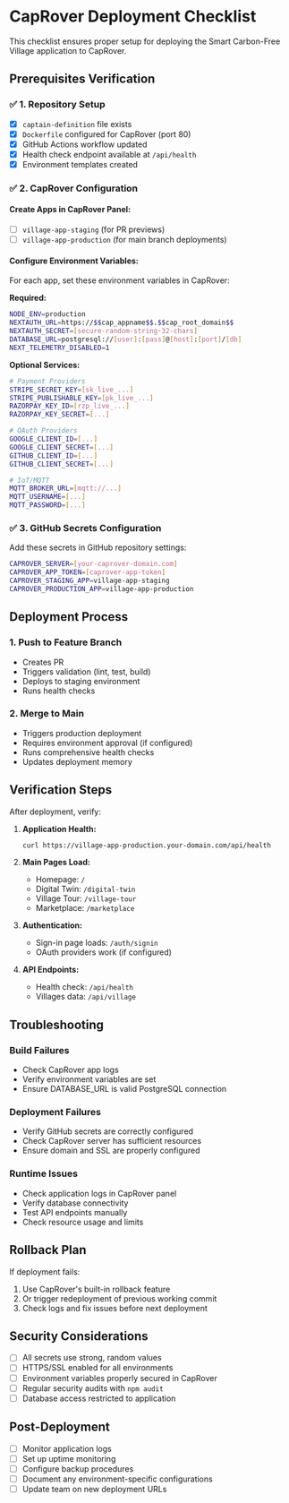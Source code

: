 # CapRover Deployment Checklist

This checklist ensures proper setup for deploying the Smart Carbon-Free Village application to CapRover.

## Prerequisites Verification

### ✅ 1. Repository Setup
- [x] `captain-definition` file exists
- [x] `Dockerfile` configured for CapRover (port 80)
- [x] GitHub Actions workflow updated
- [x] Health check endpoint available at `/api/health`
- [x] Environment templates created

### ✅ 2. CapRover Configuration

#### Create Apps in CapRover Panel:
- [ ] `village-app-staging` (for PR previews)
- [ ] `village-app-production` (for main branch deployments)

#### Configure Environment Variables:
For each app, set these environment variables in CapRover:

**Required:**
```bash
NODE_ENV=production
NEXTAUTH_URL=https://$$cap_appname$$.$$cap_root_domain$$
NEXTAUTH_SECRET=[secure-random-string-32-chars]
DATABASE_URL=postgresql://[user]:[pass]@[host]:[port]/[db]
NEXT_TELEMETRY_DISABLED=1
```

**Optional Services:**
```bash
# Payment Providers
STRIPE_SECRET_KEY=[sk_live_...]
STRIPE_PUBLISHABLE_KEY=[pk_live_...]
RAZORPAY_KEY_ID=[rzp_live_...]
RAZORPAY_KEY_SECRET=[...]

# OAuth Providers  
GOOGLE_CLIENT_ID=[...]
GOOGLE_CLIENT_SECRET=[...]
GITHUB_CLIENT_ID=[...]
GITHUB_CLIENT_SECRET=[...]

# IoT/MQTT
MQTT_BROKER_URL=[mqtt://...]
MQTT_USERNAME=[...]
MQTT_PASSWORD=[...]
```

### ✅ 3. GitHub Secrets Configuration

Add these secrets in GitHub repository settings:

```bash
CAPROVER_SERVER=[your-caprover-domain.com]
CAPROVER_APP_TOKEN=[caprover-app-token]
CAPROVER_STAGING_APP=village-app-staging  
CAPROVER_PRODUCTION_APP=village-app-production
```

## Deployment Process

### 1. Push to Feature Branch
- Creates PR
- Triggers validation (lint, test, build)
- Deploys to staging environment
- Runs health checks

### 2. Merge to Main
- Triggers production deployment
- Requires environment approval (if configured)
- Runs comprehensive health checks
- Updates deployment memory

## Verification Steps

After deployment, verify:

1. **Application Health:**
   ```bash
   curl https://village-app-production.your-domain.com/api/health
   ```

2. **Main Pages Load:**
   - Homepage: `/`
   - Digital Twin: `/digital-twin`
   - Village Tour: `/village-tour`
   - Marketplace: `/marketplace`

3. **Authentication:**
   - Sign-in page loads: `/auth/signin`
   - OAuth providers work (if configured)

4. **API Endpoints:**
   - Health check: `/api/health`
   - Villages data: `/api/village`

## Troubleshooting

### Build Failures
- Check CapRover app logs
- Verify environment variables are set
- Ensure DATABASE_URL is valid PostgreSQL connection

### Deployment Failures  
- Verify GitHub secrets are correctly configured
- Check CapRover server has sufficient resources
- Ensure domain and SSL are properly configured

### Runtime Issues
- Check application logs in CapRover panel
- Verify database connectivity
- Test API endpoints manually
- Check resource usage and limits

## Rollback Plan

If deployment fails:
1. Use CapRover's built-in rollback feature
2. Or trigger redeployment of previous working commit
3. Check logs and fix issues before next deployment

## Security Considerations

- [ ] All secrets use strong, random values
- [ ] HTTPS/SSL enabled for all environments
- [ ] Environment variables properly secured in CapRover
- [ ] Regular security audits with `npm audit`
- [ ] Database access restricted to application

## Post-Deployment

- [ ] Monitor application logs
- [ ] Set up uptime monitoring
- [ ] Configure backup procedures
- [ ] Document any environment-specific configurations
- [ ] Update team on new deployment URLs